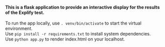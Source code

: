 <b>This is a flask application to provide an interactive display for the results of the Explify test.</b></br></br>
To run the app locally, use <code>. venv/bin/activate</code> to start the virtual environment.</br>
Use <code>pip install -r requirements.txt</code> to install system dependencies.</br>
Use <code>python app.py</code> to render index.html on your localhost.
